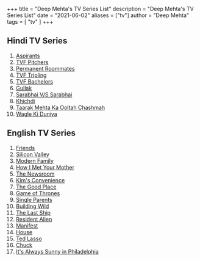 +++
title = "Deep Mehta's TV Series List"
description = "Deep Mehta's TV Series List"
date = "2021-06-02"
aliases = ["tv"]
author = "Deep Mehta"
tags = [
    "tv"
]
+++

## Hindi TV Series

1. [Aspirants](https://www.imdb.com/title/tt14392248)
2. [TVF Pitchers](https://www.imdb.com/title/tt4742876)
3. [Permanent Roommates](https://www.imdb.com/title/tt4156586)
4. [TVF Tripling](https://www.imdb.com/title/tt6005644)
5. [TVF Bachelors](https://www.imdb.com/title/tt7665182)
6. [Gullak](https://www.imdb.com/title/tt10530900)
7. [Sarabhai V/S Sarabhai](https://www.imdb.com/title/tt1518542)
8. [Khichdi](https://www.imdb.com/title/tt1727829)
9. [Taarak Mehta Ka Ooltah Chashmah](https://www.imdb.com/title/tt1708446)
10. [Wagle Ki Duniya](https://www.imdb.com/title/tt13853152)

## English TV Series

1. [Friends](https://www.imdb.com/title/tt0108778/)
2. [Silicon Valley](https://www.imdb.com/title/tt2575988)
3. [Modern Family](https://www.imdb.com/title/tt1442437)
4. [How I Met Your Mother](https://www.imdb.com/title/tt0460649)
5. [The Newsroom](https://www.imdb.com/title/tt1870479)
6. [Kim's Convenience](https://www.imdb.com/title/tt5912064)
7. [The Good Place](https://www.imdb.com/title/tt4955642)
8. [Game of Thrones](https://www.imdb.com/title/tt0944947)
9. [Single Parents](https://www.imdb.com/title/tt7845644)
10. [Building Wild](https://www.imdb.com/title/tt2903156)
11. [The Last Ship](https://www.imdb.com/title/tt2402207)
12. [Resident Alien](https://www.imdb.com/title/tt8690918)
13. [Manifest](https://www.imdb.com/title/tt8421350)
14. [House](https://www.imdb.com/title/tt0412142)
15. [Ted Lasso](https://www.imdb.com/title/tt10986410)
16. [Chuck](https://www.imdb.com/title/tt0934814)
17. [It's Always Sunny in Philadelphia](https://www.imdb.com/title/tt0472954)
